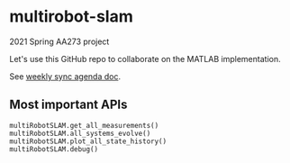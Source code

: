 # multirobot-slam
2021 Spring AA273 project

Let's use this GitHub repo to collaborate on the MATLAB implementation.

See [weekly sync agenda doc](https://docs.google.com/document/d/1-4UEpRKoOmXzAadxav7__QmRMlSyr-Y_by3AM3pQaao/edit?usp=sharing).

## Most important APIs
```{matlab}
multiRobotSLAM.get_all_measurements()
multiRobotSLAM.all_systems_evolve()
multiRobotSLAM.plot_all_state_history()
multiRobotSLAM.debug()
```